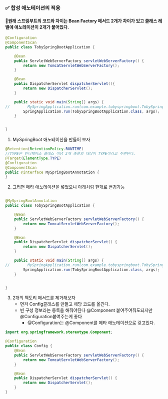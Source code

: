 ### ✅ 합성 애노테이션의 적용

#### 📌원래 스프링부트의 코드와 차이는 Bean Factory 메서드 2개가 차이가 있고 클래스 레벨에 애노테이션이 2개가 붙어있다.


```java
@Configuration
@ComponentScan
public class TobySpringBootApplication {

    @Bean
    public ServletWebServerFactory servletWebServerFactory() {
        return new TomcatServletWebServerFactory();
    }

    @Bean
    public DispatcherServlet dispatcherServlet(){
        return new DispatcherServlet();
    }

    public static void main(String[] args) {
//        MySpringApplication.run(com.example.tobyspringboot.TobySpringBootApplication.class, args);
        SpringApplication.run(TobySpringBootApplication.class, args);
    }


}
```

1. MySpringBoot 애노테이션을 만들어 보자
```java
@Retention(RetentionPolicy.RUNTIME)
//TYPE은 인터페이스 클래스 이넘 3개 종류의 대상이 TYPE이라고 주면된다.
@Target(ElementType.TYPE)
@Configuration
@ComponentScan
public @interface MySpringBootAnnotation {
}
```

2. 그러면 메타 애노테이션을 넣었으니 아래처럼 한개로 변경가능

```java

@MySpringBootAnnotation
public class TobySpringBootApplication {

    @Bean
    public ServletWebServerFactory servletWebServerFactory() {
        return new TomcatServletWebServerFactory();
    }

    @Bean
    public DispatcherServlet dispatcherServlet() {
        return new DispatcherServlet();
    }

    public static void main(String[] args) {
//        MySpringApplication.run(com.example.tobyspringboot.TobySpringBootApplication.class, args);
        SpringApplication.run(TobySpringBootApplication.class, args);
    }


}
```

3. 2개의 팩토리 메서드를 제거해보자
   - 먼저 Config클래스를 만들고 해당 코드를 옮긴다.
   - 빈 구성 정보라는 등록을 해줘야된다 @Component 붙여주여줘도되지만 @Configuration붙여주는게 좋다
     - @Configuration는 @Component를 메타 애노테이션으로 갖고있다.

```java
import org.springframework.stereotype.Component;

@Configuration
public class Config {
    @Bean
    public ServletWebServerFactory servletWebServerFactory() {
        return new TomcatServletWebServerFactory();
    }

    @Bean
    public DispatcherServlet dispatcherServlet() {
        return new DispatcherServlet();
    }
}

```